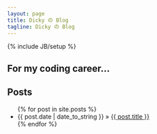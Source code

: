 ```yaml
---
layout: page
title: Dicky の Blog
tagline: Dicky の Blog
---
```

{% include JB/setup %}

 
## For my coding career...

## Posts
<ul class="posts">
  {% for post in site.posts %}
    <li><span>{{ post.date | date_to_string }}</span> &raquo; <a href="{{ BASE_PATH }}{{ post.url }}">{{ post.title }}</a></li>
  {% endfor %}
</ul>

